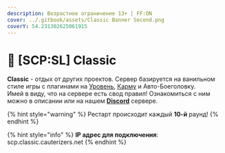 ```yaml
---
description: Возрастное ограничение 13+ | FF:ON
cover: ../.gitbook/assets/Classic Banner Second.png
coverY: 54.231302625061915
---
```


# 🔫 \[SCP:SL] Classic

**Classic** - отдых от других проектов. Сервер базируется на ванильном стиле игры с плагинами на [Уровень](../scpsl-features/server-systems/level-system.md), [Карму](../scpsl-features/server-systems/karma-system.md) и Авто-Боеголовку.\
Имей в виду, что на сервере есть свод правил! Ознакомиться с ним можно в описании или на нашем [**Discord**](https://discord.com/invite/376sEKP2tX) сервере.

{% hint style="warning" %}
Рестарт происходит каждый **10-й** раунд!
{% endhint %}

{% hint style="info" %}
**IP адрес для подключения**: scp.classic.cauterizers.net
{% endhint %}
